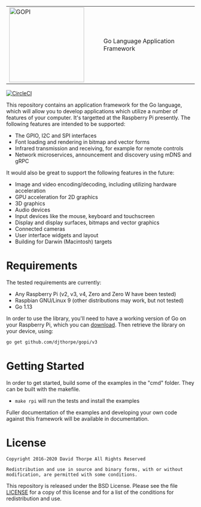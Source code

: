 
<table style="border-color: white;"><tr>
  <td width="50%">
    <img src="https://raw.githubusercontent.com/djthorpe/gopi/master/etc/images/gopi-800x388.png" alt="GOPI" style="width:200px">
  </td><td>
    Go Language Application Framework
  </td>
</tr></table>

[![CircleCI](https://circleci.com/gh/djthorpe/gopi/tree/v3.svg?style=svg)](https://circleci.com/gh/djthorpe/gopi/tree/v3)

This repository contains an application framework for the Go language, which
will allow you to develop applications which utilize a number of features
of your computer. It's targetted at the Raspberry Pi presently. The following
features are intended to be supported:

  * The GPIO, I2C and SPI interfaces
  * Font loading and rendering in bitmap and vector forms
  * Infrared transmission and receiving, for example for remote controls
  * Network microservices, announcement and discovery using mDNS and gRPC

It would also be great to support the following features in the future:

  * Image and video encoding/decoding, including utilizing hardware
    acceleration
  * GPU acceleration for 2D graphics
  * 3D graphics
  * Audio devices
  * Input devices like the mouse, keyboard and touchscreen
  * Display and display surfaces, bitmaps and vector graphics
  * Connected cameras
  * User interface widgets and layout
  * Building for Darwin (Macintosh) targets

# Requirements

The tested requirements are currently:

  * Any Raspberry Pi (v2, v3, v4, Zero and Zero W have been tested)
  * Raspbian GNU/Linux 9 (other distributions may work, but not tested)
  * Go 1.13

In order to use the library, you'll need to have a working version of Go on 
your Raspberry Pi, which you can [download](https://golang.org/dl/). Then 
retrieve the library on your device, using:

```sh
go get github.com/djthorpe/gopi/v3
```

# Getting Started

In order to get started, build some of the examples in the "cmd" folder. They
can be built with the makefile.

  * `make rpi` will run the tests and install the examples

Fuller documentation of the examples and developing your own code against this 
framework will be available in documentation.

# License

```
Copyright 2016-2020 David Thorpe All Rights Reserved

Redistribution and use in source and binary forms, with or without 
modification, are permitted with some conditions. 
```

This repository is released under the BSD License. Please see the file
[LICENSE](LICENSE.md) for a copy of this license and for a list of the
conditions for redistribution and use.